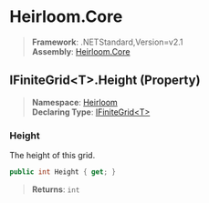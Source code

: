# Heirloom.Core

> **Framework**: .NETStandard,Version=v2.1  
> **Assembly**: [Heirloom.Core][0]

## IFiniteGrid\<T>.Height (Property)

> **Namespace**: [Heirloom][0]  
> **Declaring Type**: [IFiniteGrid\<T>][1]

### Height

The height of this grid.

```cs
public int Height { get; }
```

> **Returns**: `int`

[0]: ../../../Heirloom.Core.md
[1]: ../IFiniteGrid[T].md
